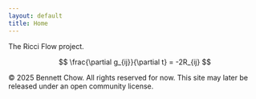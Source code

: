 ```yaml
---
layout: default
title: Home
---
```


The Ricci Flow project.

$$
\frac{\partial g_{ij}}{\partial t} = -2R_{ij}
$$

<footer>
  <p>&copy; 2025 Bennett Chow. All rights reserved for now. 
  This site may later be released under an open community license.</p>
</footer>
